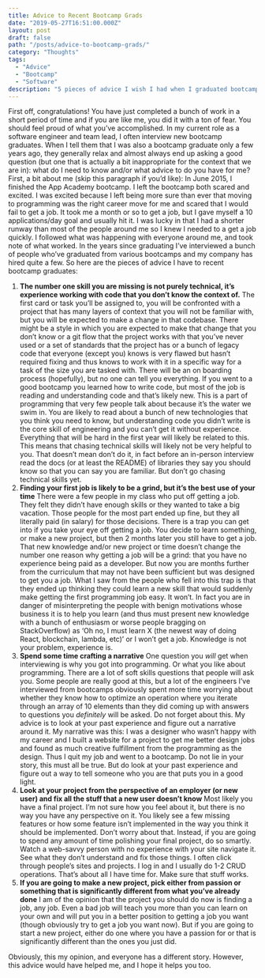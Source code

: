 ```yaml
---
title: Advice to Recent Bootcamp Grads
date: "2019-05-27T16:51:00.000Z"
layout: post
draft: false
path: "/posts/advice-to-bootcamp-grads/"
category: "Thoughts"
tags:
  - "Advice"
  - "Bootcamp"
  - "Software"
description: "5 pieces of advice I wish I had when I graduated bootcamp"
---
```


First off, congratulations! You have just completed a bunch of work in a short period of time and if you are like me, you did it with a ton of fear. You should feel proud of what you’ve accomplished. 
In my current role as a software engineer and team lead, I often interview new bootcamp graduates. When I tell them that I was also a bootcamp graduate only a few years ago, they generally relax and almost always end up asking a good question (but one that is actually a bit inappropriate for the context that we are in): what do I need to know and/or what advice to do you have for me? 
First, a bit about me (skip this paragraph if you’d like): In June 2015, I finished the App Academy bootcamp. I left the bootcamp both scared and excited. I was excited because I left being more sure than ever that moving to programming was the right career move for me and scared that I would fail to get a job. It took me a month or so to get a job, but I gave myself a 10 applications/day goal and usually hit it. I was lucky in that I had a shorter runway than most of the people around me so I knew I needed to a get a job quickly. I followed what was happening with everyone around me, and took note of what worked. In the years since graduating I’ve interviewed a bunch of people who’ve graduated from various bootcamps and my company has hired quite a few.
So here are the pieces of advice I have to recent bootcamp graduates:
1. **The number one skill you are missing is not purely technical, it’s experience working with code that you don’t know the context of.**
The first card or task you’ll be assigned to, you will be confronted with a project that has many layers of context that you will not be familiar with, but you will be expected to make a change in that codebase. There might be a style in which you are expected to make that change that you don’t know or a git flow that the project works with that you’ve never used or a set of standards that the project has or a bunch of legacy code that everyone (except you) knows is very flawed but hasn’t required fixing and thus knows to work with it in a specific way for a task of the size you are tasked with. There will be an on boarding process (hopefully), but no one can tell you everything. If you went to a good bootcamp you learned how to write code, but most of the job is reading and understanding code and that’s likely new. This is a part of programming that very few people talk about because it’s the water we swim in. 
You are likely to read about a bunch of new technologies that you think you need to know, but understanding code you didn’t write is the core skill of engineering and you can’t get it without experience. Everything that will be hard in the first year will likely be related to this. This means that chasing technical skills will likely not be very helpful to you. That doesn’t mean don’t do it, in fact before an in-person interview read the docs (or at least the README) of libraries they say you should know so that you can say you are familiar. But don’t go chasing technical skills yet.
2. **Finding your first job is likely to be a grind, but it’s the best use of your time**
There were a few people in my class who put off getting a job. They felt they didn’t have enough skills or they wanted to take a big vacation. Those people for the most part ended up fine, but they all literally paid (in salary) for those decisions. There is a trap you can get into if you take your eye off getting a job. You decide to learn something, or make a new project, but then 2 months later you still have to get a job. That new knowledge and/or new project or time doesn’t change the number one reason why getting a job will be a grind: that you have no experience being paid as a developer. But now you are months further from the curriculum that may not have been sufficient but was designed to get you a job.
What I saw from the people who fell into this trap is that they ended up thinking they could learn a new skill that would suddenly make getting the first programming job easy. It won’t. In fact you are in danger of misinterpreting the people with benign motivations whose business it is to help you learn (and thus must present new knowledge with a bunch of enthusiasm or worse people bragging on StackOverflow) as ‘Oh no, I must learn X (the newest way of doing React, blockchain, lambda, etc)’ or I won’t get a job.
Knowledge is not your problem, experience is.
3. **Spend some time crafting a narrative**
One question you _will_ get when interviewing is why you got into programming. Or what you like about programming. There are a lot of soft skills questions that people will ask you. Some people are really good at this, but a lot of the engineers I’ve interviewed from bootcamps obviously spent more time worrying about whether they know how to optimize an operation where you iterate through an array of 10 elements than they did coming up with answers to questions you *definitely* will be asked. Do not forget about this. My advice is to look at your past experience and figure out a narrative around it. 
My narrative was this: I was a designer who wasn’t happy with my career and I built a website for a project to get me better design jobs and found as much creative fulfillment from the programming as the design. Thus I quit my job and went to a bootcamp. Do not lie in your story, this must all be true. But do look at your past experience and figure out a way to tell someone who you are that puts you in a good light.
4. **Look at your project from the perspective of an employer (or new user) and fix all the stuff that a new user doesn’t know**
Most likely you have a final project. I’m not sure how you feel about it, but there is no way you have any perspective on it. You likely see a few missing features or how some feature isn’t implemented in the way you think it should be implemented. Don’t worry about that.
Instead, if you are going to spend any amount of time polishing your final project, do so smartly. Watch a web-savvy person with no experience with your site navigate it. See what they don’t understand and fix those things. I often click through people’s sites and projects. I log in and I usually do 1-2 CRUD operations. That’s about all I have time for. Make sure that stuff works.
5. **If you are going to make a new project, pick either from passion or something that is significantly different from what you’ve already done**
I am of the opinion that the project you should do now is finding a job, any job. Even a bad job will teach you more than you can learn on your own and will put you in a better position to getting a job you want (though obviously try to get a job you want now). But if you are going to start a new project, either do one where you have a passion for or that is significantly different than the ones you just did. 

Obviously, this my opinion, and everyone has a different story. However, this advice would have helped me, and I hope it helps you too. 

